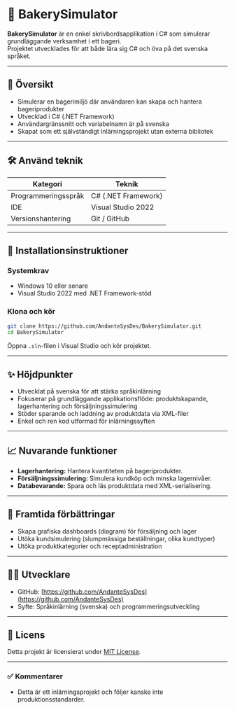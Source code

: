 # 🥖 BakerySimulator

**BakerySimulator** är en enkel skrivbordsapplikation i C# som simulerar grundläggande verksamhet i ett bageri.  
Projektet utvecklades för att både lära sig C# och öva på det svenska språket.

---

## 📌 Översikt

- Simulerar en bagerimiljö där användaren kan skapa och hantera bageriprodukter
- Utvecklad i C# (.NET Framework)
- Användargränssnitt och variabelnamn är på svenska
- Skapat som ett självständigt inlärningsprojekt utan externa bibliotek

---

## 🛠 Använd teknik

| Kategori        | Teknik                  |
|-----------------|--------------------------|
| Programmeringsspråk | C# (.NET Framework)   |
| IDE             | Visual Studio 2022        |
| Versionshantering | Git / GitHub             |

---

## 🚀 Installationsinstruktioner

### Systemkrav

- Windows 10 eller senare
- Visual Studio 2022 med .NET Framework-stöd

### Klona och kör

```bash
git clone https://github.com/AndanteSysDes/BakerySimulator.git
cd BakerySimulator
```

Öppna `.sln`-filen i Visual Studio och kör projektet.

---

## ✨ Höjdpunkter

- Utvecklat på svenska för att stärka språkinlärning
- Fokuserar på grundläggande applikationsflöde: produktskapande, lagerhantering och försäljningssimulering
- Stöder sparande och laddning av produktdata via XML-filer
- Enkel och ren kod utformad för inlärningssyften

---

## 📈 Nuvarande funktioner

- **Lagerhantering:** Hantera kvantiteten på bageriprodukter.
- **Försäljningssimulering:** Simulera kundköp och minska lagernivåer.
- **Databevarande:** Spara och läs produktdata med XML-serialisering.

---

## 🔮 Framtida förbättringar

- Skapa grafiska dashboards (diagram) för försäljning och lager
- Utöka kundsimulering (slumpmässiga beställningar, olika kundtyper)
- Utöka produktkategorier och receptadministration

---

## 🧑‍💻 Utvecklare

- GitHub: [https://github.com/AndanteSysDes](https://github.com/AndanteSysDes)  
- Syfte: Språkinlärning (svenska) och programmeringsutveckling

---

## 📄 Licens

Detta projekt är licensierat under [MIT License](LICENSE.txt).

---

### ✅ Kommentarer

- Detta är ett inlärningsprojekt och följer kanske inte produktionsstandarder.
